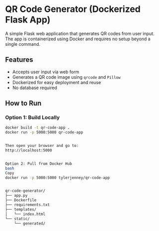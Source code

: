 # QR Code Generator (Dockerized Flask App)

A simple Flask web application that generates QR codes from user input. The app is containerized using Docker and requires no setup beyond a single command.

## Features

- Accepts user input via web form
- Generates a QR code image using `qrcode` and `Pillow`
- Dockerized for easy deployment and reuse
- No database required

## How to Run

### Option 1: Build Locally

```bash
docker build -t qr-code-app .
docker run -p 5000:5000 qr-code-app


Then open your browser and go to:
http://localhost:5000


Option 2: Pull from Docker Hub
bash
Copy
docker run -p 5000:5000 tylerjenney/qr-code-app


qr-code-generator/
├── app.py
├── Dockerfile
├── requirements.txt
├── templates/
│   └── index.html
└── static/
    └── generated/
